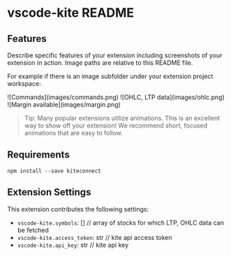 # vscode-kite README

## Features

Describe specific features of your extension including screenshots of your extension in action. Image paths are relative to this README file.

For example if there is an image subfolder under your extension project workspace:

\!\[Commands\]\(images/commands.png\)
\!\[OHLC, LTP data\]\(images/ohlc.png\)
\!\[Margin available\]\(images/margin.png\)

> Tip: Many popular extensions utilize animations. This is an excellent way to show off your extension! We recommend short, focused animations that are easy to follow.

## Requirements

`npm install --save kiteconnect`

## Extension Settings

This extension contributes the following settings:

* `vscode-kite.symbols`: [] // array of stocks for which LTP, OHLC data can be fetched
* `vscode-kite.access_token`: str // kite api access token
* `vscode-kite.api_key`: str // kite api key
